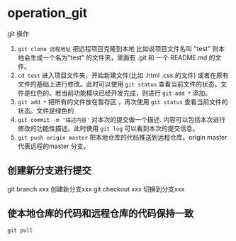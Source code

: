 # operation_git
git 操作
1. `git clone 远程地址`   把远程项目克隆到本地 比如说项目文件名叫 "test" 则本地会生成一个名为"test" 的文件夹，里面有 .git  和 一个 README.md 的文件。
2. `cd test` 进入项目文件夹，开始新建文件(比如 .html .css 的文件) 或者在原有文件的基础上进行修改。此时可以使用 `git status` 查看当前文件的状态。文件是红色的。若当前功能模块已经开发完成，则进行 `git add *` 添加。
3. `git add *` 把所有的文件放在暂存区 ，再次使用 `git status` 查看当前文件的状态。文件是绿色的
4. `git commit -m '描述内容'` 对本次的提交做一个描述. 内容可以包括本次进行修改的功能性描述。此时使用 `git log` 可以看到本次的提交信息。
5. `git push origin master` 把本地仓库的代码推送到远程仓库。origin master 代表远程的master 分支。

## 创建新分支进行提交
git branch xxx 创建新分支xxx
git checkout xxx 切换到分支xxx

## 使本地仓库的代码和远程仓库的代码保持一致
`git pull`